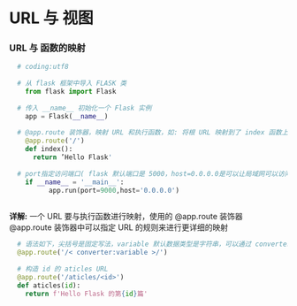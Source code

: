 # URL 与 视图
### URL 与 函数的映射
```python
  # coding:utf8
  
  # 从 flask 框架中导入 FLASK 类
    from flask import Flask
  
  # 传入 __name__ 初始化一个 Flask 实例
    app = Flask(__name__)
    
  # @app.route 装饰器，映射 URL 和执行函数，如: 将根 URL 映射到了 index 函数上
    @app.route('/')
    def index():
      return ’Hello Flask'
      
  # port指定访问端口( flask 默认端口是 5000，host=0.0.0.0是可以让局域网可以访问发的网址)
    if __name__ = '__main__':
          app.run(port=9000,host='0.0.0.0')
  
```
**详解:** 一个 URL 要与执行函数进行映射，使用的 @app.route 装饰器
&emsp;&emsp; @app.route 装饰器中可以指定 URL 的规则来进行更详细的映射


```python
  # 语法如下，尖括号是固定写法，variable 默认数据类型是字符串，可以通过 converter即类型名称来制定类型
  @app.route('/< converter:variable >/')
  
  # 构造 id 的 aticles URL
  @app.route('/aticles/<id>')
  def aticles(id):
    return f'Hello Flask 的第{id}篇'

```









